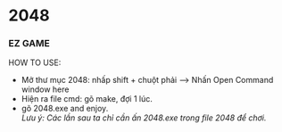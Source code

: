 # 2048
### EZ GAME
HOW TO USE:
- Mở thư mục 2048: nhấp shift + chuột phải --> Nhấn Open Command window here
- Hiện ra file cmd: gõ make, đợi 1 lúc.
- gõ 2048.exe and enjoy.  
*Lưu ý: Các lần sau ta chỉ cần ấn 2048.exe trong file 2048 để chơi.* 
